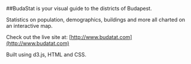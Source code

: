 ##BudaStat is your visual guide to the districts of Budapest.
 
Statistics on population, demographics, buildings and more all charted on an interactive map. 

Check out the live site at: [http://www.budatat.com](http://www.budatat.com)

Built using d3.js, HTML and CSS.
